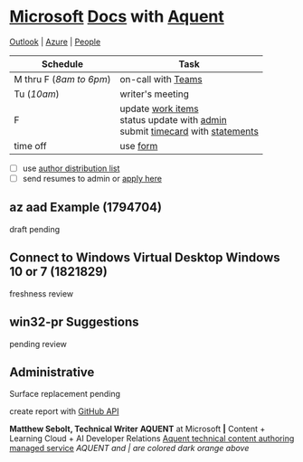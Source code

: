 # [Microsoft](http://www.microsoft.com) [Docs](https://review.docs.microsoft.com/help/?branch=master) with [Aquent](https://my.aquent.com/mat/myaquent?PROC=AWUIDrawMatLogin)

[Outlook](https://outlook.office.com/mail/inbox) | [Azure](https://ms.portal.azure.com/#home) | [People](https://repos.opensource.microsoft.com/people?q=)

|Schedule|Task|
|-|-|
|M thru F (*8am to 6pm*)|on-call with [Teams](https://teams.microsoft.com/_#/my/file-recent)|
|Tu (*10am*)|writer's meeting|
|F|update [work items](https://mseng.visualstudio.com/TechnicalContent/_workitems/assignedtome/)<br/>status update with [admin](https://microsoft.sharepoint.com/teams/APEX_Aquent/SitePages/Content%20Development%20Service.aspx)<br/>submit [timecard](https://aquentstudios.robohead.com/login.do#) with [statements](https://online.adp.com/ipay/login.html) |
|time off|use [form](https://docs.google.com/forms/d/e/1FAIpQLSc9AzC1gU1vnGiZYnYE40EAabMVR6AEc8Ell7yQYtTnBE9aPw/viewform)|

- [ ] use [author distribution list](apexauth-int@microsoft.com)
- [ ] send resumes to admin or [apply here](https://my.aquent.com/mat/myaquent?PROC=AWUIDrawJobDesc&postingId=155866)

## az aad Example (1794704)

draft pending

## Connect to Windows Virtual Desktop Windows 10 or 7 (1821829)

freshness review

## win32-pr Suggestions

pending review

## Administrative

Surface replacement pending

create report with [GitHub API](https://github.com/msebolt/msebolt.github.io/tree/master/samples/github)

**Matthew Sebolt, Technical Writer**
**AQUENT** at Microsoft **|** Content + Learning
Cloud + AI Developer Relations
[Aquent technical content authoring managed service](https://nam06.safelinks.protection.outlook.com/?url=https%3A%2F%2Freview.docs.microsoft.com%2Fen-us%2Fhelp%2Fcontribute%2Fvendor-team-authoring-engagement%3Fbranch%3Dmaster&data=02%7C01%7Cv-masebo%40microsoft.com%7C88251647e938437a86a208d71c47ceca%7C72f988bf86f141af91ab2d7cd011db47%7C1%7C0%7C637008967045334656&sdata=HLxIh8BtZC93qXtcpGusGLW0UKl1fJN5FIjeqXL4BDk%3D&reserved=0)
*AQUENT and | are colored dark orange above*

